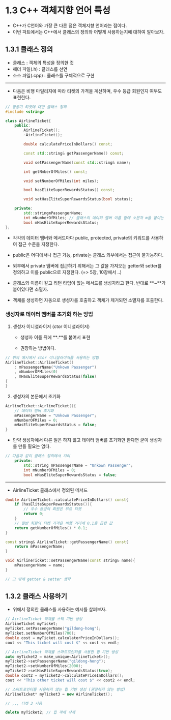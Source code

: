 # 1.3 C++ 객체지향 언어 특성

- C++가 C언어와 가장 큰 다른 점은 객체지향 언어라는 점이다.
- 이번 파트에서는 C++에서 클래스의 정의와 어떻게 사용하는지에 대하여 알아보자.

## 1.3.1 클래스 정의

- 클래스 : 객체의 특성을 정의한 것
- 헤더 파일(.h) : 클래스를 선언
- 소스 파일(.cpp) : 클래스를 구체적으로 구현

---

- 다음은 비행 마일리지에 따라 티켓의 가격을 계산하며, 우수 등급 회원인지 여부도 표현한다.

```cpp
// 항공기 티켓에 대한 클래스 정의
#include <string>

class AirlineTicket{
    public:
        AirlineTicket();
        ~AirlineTicket();

        double calculatePriceInDollars() const;

        const std::string& getPassengerName() const;

        void setPassengerName(const std::string& name);

        int getNmberOfMiles() const;

        void setNumberOfMiles(int miles);

        bool hasEliteSuperRewardsStatus() const;

        void setHasEliteSuperRewardsStatus(bool status);

    private:
        std::stringmPassengerName;
        int mNumberOfMiles; // 클래스의 데이터 맴버 이름 앞에 소문자 m을 붙이는 관례
        bool mHasEliteSuperRewardsStatus;
};
```

- 각각의 데이터 맴버와 메서드마다 public, protected, private의 키워드를 사용하여 접근 수준을 지정한다.

- public은 어디에서나 접근 가능, private는 클래스 외부에서는 접근이 불가능하다.

- 외부에서 private 맴버에 접근하기 위해서는 그 값을 가져오는 getter와 setter를 정의하고 이를 public으로 지정한다. (=> 5장, 10장에서 ..)

- 클래스와 이름이 같고 리턴 타입이 없는 메서드를 생성자라고 한다. 반대로 **~**가 붙어있다면 소멸자.

- 객체를 생성하면 자동으로 생성자를 호출하고 객체가 제거되면 소멸자를 호출한다.

### 생성자로 데이터 맴버를 초기화 하는 방법

1. 생성자 이니셜라이저 (ctor 이니셜라이저)
    
    - 생성자 이름 뒤에 **:**를 붙여서 표현

    - 권장하는 방법이다.

```cpp
// 위의 예시에서 ctor 이니셜라이저를 사용하는 방법
AirlineTicket::AirlineTicket()
    : mPassengerName("Unkown Passenger")
    , mNumberOFMiles(0)
    , mHasEliteSuperRewardsStatus(false)
{
}

```

2. 생성자의 본문에서 초기화

```cpp
AirlineTicket::AirlineTicket(){
    // 데이터 맴버 초기화
    mPassengerName = "Unkown Passenger";
    mNumberOFMiles = 0;
    mHasEliteSuperRewardsStatus = false;
}

```

- 만약 생성자에서 다른 일은 하지 않고 데이터 맴버를 초기화만 한다면 굳이 생성자를 만들 필요는 없다.

```cpp
// 다음과 같이 클래스 정의에서 처리
    private:
        std::string mPassengerName = "Unkown Passenger";
        int mNumberOFMiles = 0;
        bool mHasEliteSuperRewardsStatus = false;

```

---

- AirlineTicket 클래스에서 정의된 메서드

```cpp
double AirlineTicket::calculatePriceInDollars() const{
    if (hasEliteSuperRewardsStatus()){
        // 우수 등급의 회원은 무료 티켓
        return 0;
    }
    // 일반 회원의 티켓 가격은 비행 거리에 0.1을 곱한 값
    return getNumberOfMiles() * 0.1;
}

const string& AirlineTicket::getPassengerName() const{
    return mPassengerName;
}

void AirlineTicket::setPassengerName(const string& name){
    mPassengerName = name;
}

// 그 밖에 getter & setter 생략

```


## 1.3.2 클래스 사용하기

- 위에서 정의한 클래스를 사용하는 예시를 살펴보자.

```cpp
// AirlineTicket 객체를 스택 기반 생성
AirlineTicket myTicket;
myTicket.setPassengerName("gildong-hong");
myTicket.setNumberOfMiles(700);
double cost = myTicket.calculaterPriceInDollars();
cout << "This ticket will cost $" << cost << endl;

// AirlineTicket 객체를 스마트포인터를 사용한 힙 기반 생성
auto myTicket2 = make_unique<AirlineTicket>();
myTicket2->setPassengerName("gildong-hong");
myTicket2->setNumberOfMiles(2000);
myTicket2->setHasEliteSuperRewardsStatus(true);
double cost2 = myTicket2->calculatePriceInDollars();
cout << "This other ticket will cost $" << cost2 << endl; 

// 스마트포인터를 사용하지 않는 힙 기반 생성 (권장하지 않는 방법)
AirlineTicket* myTicket3 = new AirlineTicket();

// ,,, 티켓 3 사용

delete myTicket2; // 힙 객체 삭제

```
